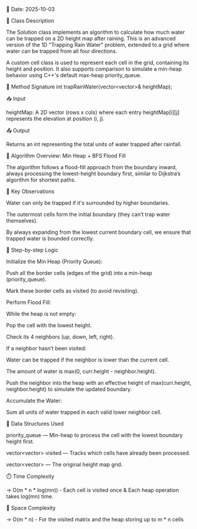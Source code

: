 📅 Date: 2025-10-03

📌 Class Description

The Solution class implements an algorithm to calculate how much water can be trapped on a 2D height map after raining. This is an advanced version of the 1D "Trapping Rain Water" problem, extended to a grid where water can be trapped from all four directions.

A custom cell class is used to represent each cell in the grid, containing its height and position. It also supports comparison to simulate a min-heap behavior using C++'s default max-heap priority_queue.

🔧 Method Signature
int trapRainWater(vector<vector<int>>& heightMap);

📥 Input

heightMap: A 2D vector (rows x cols) where each entry heightMap[i][j] represents the elevation at position (i, j).

📤 Output

Returns an int representing the total units of water trapped after rainfall.

🧠 Algorithm Overview: Min Heap + BFS Flood Fill

The algorithm follows a flood-fill approach from the boundary inward, always processing the lowest-height boundary first, similar to Dijkstra’s algorithm for shortest paths.

🧱 Key Observations

Water can only be trapped if it's surrounded by higher boundaries.

The outermost cells form the initial boundary (they can’t trap water themselves).

By always expanding from the lowest current boundary cell, we ensure that trapped water is bounded correctly.

🔢 Step-by-step Logic

Initialize the Min Heap (Priority Queue):

Push all the border cells (edges of the grid) into a min-heap (priority_queue<cell>).

Mark these border cells as visited (to avoid revisiting).

Perform Flood Fill:

While the heap is not empty:

Pop the cell with the lowest height.

Check its 4 neighbors (up, down, left, right).

If a neighbor hasn’t been visited:

Water can be trapped if the neighbor is lower than the current cell.

The amount of water is max(0, curr.height - neighbor.height).

Push the neighbor into the heap with an effective height of max(curr.height, neighbor.height) to simulate the updated boundary.

Accumulate the Water:

Sum all units of water trapped in each valid lower neighbor cell.

🧱 Data Structures Used

priority_queue<cell> — Min-heap to process the cell with the lowest boundary height first.

vector<vector<bool>> visited — Tracks which cells have already been processed.

vector<vector<int>> — The original height map grid.

⏱️ Time Complexity

-> O(m * n * log(mn)) - Each cell is visited once & Each heap operation takes log(mn) time.

💾 Space Complexity

-> O(m * n) - For the visited matrix and the heap storing up to m * n cells